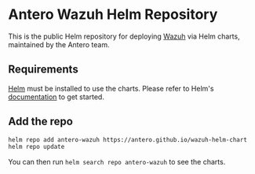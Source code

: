 # Antero Wazuh Helm Repository

This is the public Helm repository for deploying [Wazuh](https://wazuh.com/) via Helm charts, maintained by the Antero team.

## Requirements

[Helm](https://helm.sh) must be installed to use the charts.
Please refer to Helm's [documentation](https://helm.sh/docs/) to get started.

## Add the repo

```bash
helm repo add antero-wazuh https://antero.github.io/wazuh-helm-chart
helm repo update
```

You can then run `helm search repo antero-wazuh` to see the charts.
